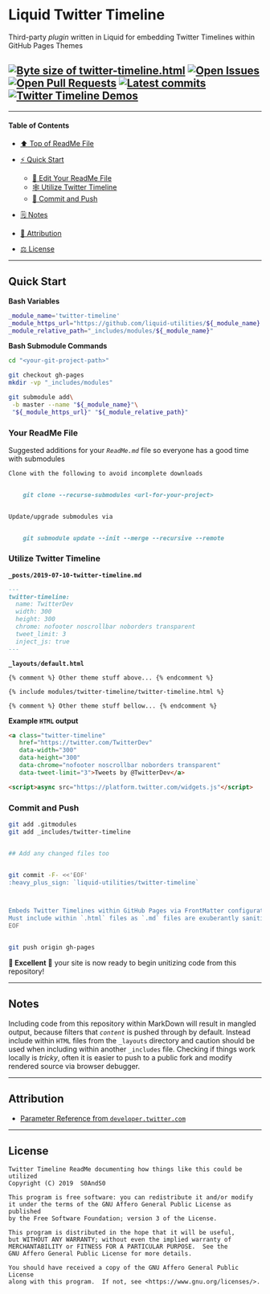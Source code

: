 # Liquid Twitter Timeline
[heading__title]:
  #liquid-twitter-timeline
  "&#x2B06; Top of ReadMe File"


Third-party _plugin_ written in Liquid for embedding Twitter Timelines within GitHub Pages Themes


## [![Byte size of twitter-timeline.html][badge__master__twitter_timeline__source_code]][twitter_timeline__master__source_code] [![Open Issues][badge__issues__twitter_timeline]][issues__twitter_timeline] [![Open Pull Requests][badge__pull_requests__twitter_timeline]][pull_requests__twitter_timeline] [![Latest commits][badge__commits__twitter_timeline__master]][commits__twitter_timeline__master] [![Twitter Timeline Demos][badge__demo__twitter_timeline]][demo__twitter_timeline]



------


#### Table of Contents


- [:arrow_up: Top of ReadMe File][heading__title]

- [:zap: Quick Start][heading__quick_start]

  - [:memo: Edit Your ReadMe File][heading__your_readme_file]
  - [&#x1F578; Utilize Twitter Timeline][heading__utilize]
  - [:floppy_disk: Commit and Push][heading__commit_and_push]

- [&#x1F5D2; Notes][notes]

- [:card_index: Attribution][heading__attribution]

- [&#x2696; License][heading__license]


------



## Quick Start
[heading__quick_start]:
  #quick-start
  "&#9889; Perhaps as easy as one, 2.0,..."


**Bash Variables**


```Bash
_module_name='twitter-timeline'
_module_https_url="https://github.com/liquid-utilities/${_module_name}.git"
_module_relative_path="_includes/modules/${_module_name}"
```


**Bash Submodule Commands**


```Bash
cd "<your-git-project-path>"

git checkout gh-pages
mkdir -vp "_includes/modules"

git submodule add\
 -b master --name "${_module_name}"\
 "${_module_https_url}" "${_module_relative_path}"
```


### Your ReadMe File
[heading__your_readme_file]:
  #your-readme-file
  "&#x1F578; Suggested additions for your ReadMe.md file so everyone has a good time with submodules"


Suggested additions for your _`ReadMe.md`_ file so everyone has a good time with submodules


```MarkDown
Clone with the following to avoid incomplete downloads


    git clone --recurse-submodules <url-for-your-project>


Update/upgrade submodules via


    git submodule update --init --merge --recursive --remote
```


### Utilize Twitter Timeline
[heading__utilize]:
  #utilize-twitter-timeline
  "&#x1F578; How to make use of this submodule within another project"


**`_posts/2019-07-10-twitter-timeline.md`**


```MarkDown
---
twitter-timeline:
  name: TwitterDev
  width: 300
  height: 300
  chrome: nofooter noscrollbar noborders transparent
  tweet_limit: 3
  inject_js: true
---
```


**`_layouts/default.html`**


```Liquid
{% comment %} Other theme stuff above... {% endcomment %}

{% include modules/twitter-timeline/twitter-timeline.html %}

{% comment %} Other theme stuff bellow... {% endcomment %}
```


**Example `HTML` output**


```HTML
<a class="twitter-timeline"
   href="https://twitter.com/TwitterDev"
   data-width="300"
   data-height="300"
   data-chrome="nofooter noscrollbar noborders transparent"
   data-tweet-limit="3">Tweets by @TwitterDev</a>

<script>async src="https://platform.twitter.com/widgets.js"</script>
```


### Commit and Push
[heading__commit_and_push]:
  #commit-and-push
  "&#x1F4BE; It may be just this easy..."


```Bash
git add .gitmodules
git add _includes/twitter-timeline


## Add any changed files too


git commit -F- <<'EOF'
:heavy_plus_sign: `liquid-utilities/twitter-timeline`



Embeds Twitter Timelines within GitHub Pages via FrontMatter configuration
Must include within `.html` files as `.md` files are exuberantly sanitized
EOF


git push origin gh-pages
```


**:tada: Excellent :tada:** your site is now ready to begin unitizing code from this repository!

___


## Notes
[notes]:
  #notes
  "&#x1F5D2; Additional notes and links that may be worth clicking in the future"


Including code from this repository within MarkDown will result in mangled output, because filters that _`content`_ is pushed through by default. Instead include within `HTML` files from the `_layouts` directory and caution should be used when including within another `_includes` file. Checking if things work locally is _tricky_, often it is easier to push to a public fork and modify rendered source via browser debugger.


___


## Attribution
[heading__attribution]:
  #attribution
  "&#x1F4C7; Resources that where helpful in building this project so far."


- [Parameter Reference from `developer.twitter.com`](https://developer.twitter.com/en/docs/twitter-for-websites/timelines/guides/parameter-reference)


___


## License
[heading__license]:
  #license
  "&#x2696; Legal bits of Open Source software"


```
Twitter Timeline ReadMe documenting how things like this could be utilized
Copyright (C) 2019  S0AndS0

This program is free software: you can redistribute it and/or modify
it under the terms of the GNU Affero General Public License as published
by the Free Software Foundation; version 3 of the License.

This program is distributed in the hope that it will be useful,
but WITHOUT ANY WARRANTY; without even the implied warranty of
MERCHANTABILITY or FITNESS FOR A PARTICULAR PURPOSE.  See the
GNU Affero General Public License for more details.

You should have received a copy of the GNU Affero General Public License
along with this program.  If not, see <https://www.gnu.org/licenses/>.
```



[badge__commits__twitter_timeline__master]:
  https://img.shields.io/github/last-commit/liquid-utilities/twitter-timeline/master.svg

[commits__twitter_timeline__master]:
  https://github.com/liquid-utilities/twitter-timeline/commits/master
  "&#x1F4DD; History of changes on this branch"


[twitter_timeline__community]:
  https://github.com/liquid-utilities/twitter-timeline/community
  "&#x1F331; Dedicated to functioning code"


[twitter_timeline__gh_pages]:
  https://github.com/liquid-utilities/twitter-timeline/tree/gh-pages
  "Source code examples hosted thanks to GitHub Pages!"



[badge__demo__twitter_timeline]:
  https://img.shields.io/website/https/liquid-utilities.github.io/twitter-timeline/index.html.svg?down_color=darkorange&down_message=Offline&label=Demo&logo=Demo%20Site&up_color=success&up_message=Online

[demo__twitter_timeline]:
  https://liquid-utilities.github.io/twitter-timeline/index.html
  "&#x1F52C; Check the posts list for various Timeline tests"


[badge__issues__twitter_timeline]:
  https://img.shields.io/github/issues/liquid-utilities/twitter-timeline.svg

[issues__twitter_timeline]:
  https://github.com/liquid-utilities/twitter-timeline/issues
  "&#x2622; Search for and _bump_ existing issues or open new issues for project maintainer to address."


[badge__pull_requests__twitter_timeline]:
  https://img.shields.io/github/issues-pr/liquid-utilities/twitter-timeline.svg

[pull_requests__twitter_timeline]:
  https://github.com/liquid-utilities/twitter-timeline/pulls
  "&#x1F3D7; Pull Request friendly, though please check the Community guidelines"


[badge__master__twitter_timeline__source_code]:
  https://img.shields.io/github/size/liquid-utilities/twitter-timeline/twitter-timeline.html.svg?label=twitter-timeline.html

[twitter_timeline__master__source_code]:
  https://github.com/liquid-utilities/twitter-timeline/blob/master/twitter-timeline.html
  "&#x2328; Project source, one JavaScript file with ~142 lines of actionable code!"
